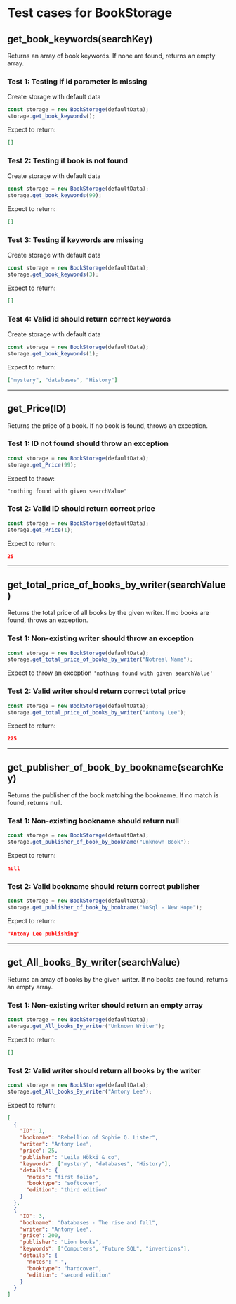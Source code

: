 # Test cases for BookStorage

## **get_book_keywords(searchKey)**

Returns an array of book keywords. If none are found, returns an empty array.

### Test 1: Testing if id parameter is missing

Create storage with default data

```js
const storage = new BookStorage(defaultData);
storage.get_book_keywords();
```

Expect to return:

```json
[]
```

### Test 2: Testing if book is not found

Create storage with default data

```js
const storage = new BookStorage(defaultData);
storage.get_book_keywords(99);
```

Expect to return:

```json
[]
```

### Test 3: Testing if keywords are missing

Create storage with default data

```js
const storage = new BookStorage(defaultData);
storage.get_book_keywords(3);
```

Expect to return:

```json
[]
```

### Test 4: Valid id should return correct keywords

Create storage with default data

```js
const storage = new BookStorage(defaultData);
storage.get_book_keywords(1);
```

Expect to return:

```json
["mystery", "databases", "History"]
```

---

## **get_Price(ID)**

Returns the price of a book. If no book is found, throws an exception.

### Test 1: ID not found should throw an exception

```js
const storage = new BookStorage(defaultData);
storage.get_Price(99);
```

Expect to throw:

```plaintext
"nothing found with given searchValue"
```

### Test 2: Valid ID should return correct price

```js
const storage = new BookStorage(defaultData);
storage.get_Price(1);
```

Expect to return:

```json
25
```

---

## **get_total_price_of_books_by_writer(searchValue)**

Returns the total price of all books by the given writer. If no books are found, throws an exception.

### Test 1: Non-existing writer should throw an exception

```js
const storage = new BookStorage(defaultData);
storage.get_total_price_of_books_by_writer("Notreal Name");
```

Expect to throw an exception `'nothing found with given searchValue'`

### Test 2: Valid writer should return correct total price

```js
const storage = new BookStorage(defaultData);
storage.get_total_price_of_books_by_writer("Antony Lee");
```

Expect to return:

```json
225
```

---

## **get_publisher_of_book_by_bookname(searchKey)**

Returns the publisher of the book matching the bookname. If no match is found, returns null.

### Test 1: Non-existing bookname should return null

```js
const storage = new BookStorage(defaultData);
storage.get_publisher_of_book_by_bookname("Unknown Book");
```

Expect to return:

```json
null
```

### Test 2: Valid bookname should return correct publisher

```js
const storage = new BookStorage(defaultData);
storage.get_publisher_of_book_by_bookname("NoSql - New Hope");
```

Expect to return:

```json
"Antony Lee publishing"
```

---

## **get_All_books_By_writer(searchValue)**

Returns an array of books by the given writer. If no books are found, returns an empty array.

### Test 1: Non-existing writer should return an empty array

```js
const storage = new BookStorage(defaultData);
storage.get_All_books_By_writer("Unknown Writer");
```

Expect to return:

```json
[]
```

### Test 2: Valid writer should return all books by the writer

```js
const storage = new BookStorage(defaultData);
storage.get_All_books_By_writer("Antony Lee");
```

Expect to return:

```json
[
  {
    "ID": 1,
    "bookname": "Rebellion of Sophie Q. Lister",
    "writer": "Antony Lee",
    "price": 25,
    "publisher": "Leila Hökki & co",
    "keywords": ["mystery", "databases", "History"],
    "details": {
      "notes": "first folio",
      "booktype": "softcover",
      "edition": "third edition"
    }
  },
  {
    "ID": 3,
    "bookname": "Databases - The rise and fall",
    "writer": "Antony Lee",
    "price": 200,
    "publisher": "Lion books",
    "keywords": ["Computers", "Future SQL", "inventions"],
    "details": {
      "notes": "-",
      "booktype": "hardcover",
      "edition": "second edition"
    }
  }
]
```

